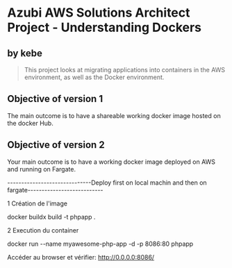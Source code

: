 # Azubi AWS Solutions Architect Project - Understanding Dockers

## by kebe

> This project looks at migrating applications into containers in the AWS environment, as well as the Docker environment.

## Objective of version 1

The main outcome is to have a shareable working docker image hosted on the docker Hub.

## Objective of version 2

Your main outcome is to have a working docker image deployed on AWS and running on Fargate.

------------------------------Deploy first on local machin and then on fargate---------------------------

  1 Création de l'image
  
   docker buildx build -t phpapp .

  2 Execution du container
  
  docker run --name myawesome-php-app -d -p 8086:80 phpapp

Accéder au browser et vérifier: http://0.0.0.0:8086/

    
